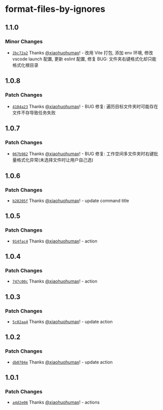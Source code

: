 # format-files-by-ignores

## 1.1.0

### Minor Changes

- [`2bc72a2`](https://github.com/xiaohuohumax/format-files-by-ignores/commit/2bc72a2d7cdd8e62204c603200190e82f7ff0808) Thanks [@xiaohuohumax](https://github.com/xiaohuohumax)! - 改用 Vite 打包, 添加 env 环境, 修改 vscode launch 配置, 更新 eslint 配置, 修复 BUG: 文件夹右键格式化却只能格式化根目录

## 1.0.8

### Patch Changes

- [`4104a23`](https://github.com/xiaohuohumax/format-files-by-ignores/commit/4104a2374a922227e578a777009069cf7eac8aa9) Thanks [@xiaohuohumax](https://github.com/xiaohuohumax)! - BUG 修复: 遍历目标文件夹时可能存在文件不存导致任务失败

## 1.0.7

### Patch Changes

- [`067b982`](https://github.com/xiaohuohumax/format-files-by-ignores/commit/067b9828e9e8a9821739c951f996557a22611907) Thanks [@xiaohuohumax](https://github.com/xiaohuohumax)! - BUG 修复: 工作空间多文件夹时右键批量格式化异常(未选择文件时让用户自己选)

## 1.0.6

### Patch Changes

- [`b28205f`](https://github.com/xiaohuohumax/format-files-by-ignores/commit/b28205f74b7d6383e14680637db6b23c6b62adc6) Thanks [@xiaohuohumax](https://github.com/xiaohuohumax)! - update command title

## 1.0.5

### Patch Changes

- [`914fac4`](https://github.com/xiaohuohumax/format-files-by-ignores/commit/914fac4bd10ba1771b5404ebe7f26eb49b5bcda1) Thanks [@xiaohuohumax](https://github.com/xiaohuohumax)! - action

## 1.0.4

### Patch Changes

- [`747c00c`](https://github.com/xiaohuohumax/format-files-by-ignores/commit/747c00c48282ea574bcf2ed5d10321b15c42ba4e) Thanks [@xiaohuohumax](https://github.com/xiaohuohumax)! - action

## 1.0.3

### Patch Changes

- [`5c02aa4`](https://github.com/xiaohuohumax/format-files-by-ignores/commit/5c02aa4c5689290dbf203ae35a8353c587fa6820) Thanks [@xiaohuohumax](https://github.com/xiaohuohumax)! - update action

## 1.0.2

### Patch Changes

- [`db0704e`](https://github.com/xiaohuohumax/format-files-by-ignores/commit/db0704e22147b91e1bfd60cb0b01bafe85da6611) Thanks [@xiaohuohumax](https://github.com/xiaohuohumax)! - update action

## 1.0.1

### Patch Changes

- [`a4d2e06`](https://github.com/xiaohuohumax/format-files-by-ignores/commit/a4d2e06bded35c7ba67f121da63469fae64c6568) Thanks [@xiaohuohumax](https://github.com/xiaohuohumax)! - actions

